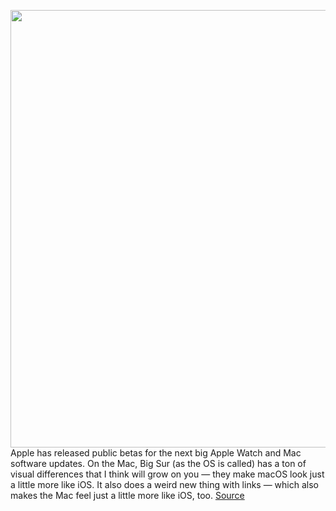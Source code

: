 <img src='https://cdn.vox-cdn.com/thumbor/434ePI8XuWGY3hTiypGNT_a-P28=/0x0:4589x2955/1200x800/filters:focal(2320x1754:3054x2488)/cdn.vox-cdn.com/uploads/chorus_image/image/67185736/847049558.jpg.0.jpg' width='700px' /><br/>
Apple has released public betas for the next big Apple Watch and Mac software updates. On the Mac, Big Sur (as the OS is called) has a ton of visual differences that I think will grow on you — they make macOS look just a little more like iOS. It also does a weird new thing with links — which also makes the Mac feel just a little more like iOS, too.
<a href='https://www.theverge.com/2020/8/11/21362820/apples-big-sur-news-xcloud-walled-garden'> Source <a/>